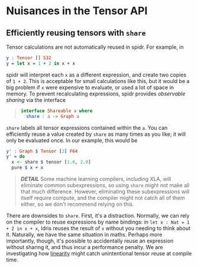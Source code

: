 <!--
Copyright 2023 Joel Berkeley

Licensed under the Apache License, Version 2.0 (the "License");
you may not use this file except in compliance with the License.
You may obtain a copy of the License at

    http://www.apache.org/licenses/LICENSE-2.0

Unless required by applicable law or agreed to in writing, software
distributed under the License is distributed on an "AS IS" BASIS,
WITHOUT WARRANTIES OR CONDITIONS OF ANY KIND, either express or implied.
See the License for the specific language governing permissions and
limitations under the License.
-->
# Nuisances in the Tensor API

## Efficiently reusing tensors with `share`

Tensor calculations are not automatically reused in spidr. For example, in
<!-- idris
import Literal
import Tensor
-->
```idris
y : Tensor [] S32
y = let x = 1 + 2 in x + x
```
spidr will interpret each `x` as a different expression, and create two copies of `1 + 2`. This is acceptable for small calculations like this, but it would be a big problem if `x` were expensive to evaluate, or used a lot of space in memory. To prevent recalculating expressions, spidr provides _observable sharing_ via the interface
> ```idris
> interface Shareable a where
>   share : a -> Graph a
> ```
`share` labels all tensor expressions contained within the `a`. You can efficiently reuse a value created by `share` as many times as you like; it will only be evaluated once. In our example, this would be
```idris
y' : Graph $ Tensor [2] F64
y' = do
  x <- share $ tensor [1.0, 2.0]
  pure $ x + x 
```

> *__DETAIL__* Some machine learning compilers, including XLA, will eliminate common subexpressions, so using `share` might not make all that much difference. However, eliminating these subexpressions will itself require compute, and the compiler might not catch all of them either, so we don't recommend relying on this.

There are downsides to `share`. First, it's a distraction. Normally, we can rely on the compiler to reuse expressions by name bindings: in `let x : Nat = 1 + 2 in x + x`, Idris reuses the result of `x` without you needing to think about it. Naturally, we have the same situation in maths. Perhaps more importantly, though, it's possible to accidentally reuse an expression without sharing it, and thus incur a performance penalty. We are investigating how [linearity](https://www.type-driven.org.uk/edwinb/papers/idris2.pdf) might catch unintentional tensor reuse at compile time.
